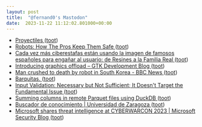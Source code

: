 ```yaml
---
layout: post
title:  "@fernand0's Mastodon"
date:  2023-11-22 11:12:02.801000+00:00
---
```

*  [Proyectiles ](https://www.flickr.com/photos/fernand0/53338466272) ([toot](https://mastodon.social/@fernand0/111453898198212096))
*  [Robots: How The Pros Keep Them Safe ](https://hackaday.com/2023/11/15/robots-how-the-pros-keep-them-safe) ([toot](https://mastodon.social/@fernand0/111453873498653824))
*  [Cada vez más ciberestafas están usando la imagen de famosos españoles para engañar al usuario: de Resines a la Familia Real ](https://www.genbeta.com/seguridad/cada-vez-ciberestafas-estan-usando-imagen-famosos-espanoles-para-enganar-al-usuario-resines-a-familia-rea) ([toot](https://mastodon.social/@fernand0/111453625074150885))
*  [Introducing graphics offload – GTK Development Blog ](https://blog.gtk.org/2023/11/15/introducing-graphics-offload) ([toot](https://mastodon.social/@fernand0/111453573679835745))
*  [Man crushed to death by robot in South Korea - BBC News ](https://www.bbc.com/news/world-asia-6735470) ([toot](https://mastodon.social/@fernand0/111451817977905894))
*  [Barquitas. ](https://avecesunafoto.wordpress.com/2023/11/21/barquitas) ([toot](https://mastodon.social/@fernand0/111450029364961608))
*  [Input Validation: Necessary but Not Sufficient; It Doesn't Target the Fundamental Issue ](https://discuss.secdim.com/t/input-validation-necessary-but-not-sufficient-it-doesnt-target-the-fundamental-issue/117) ([toot](https://mastodon.social/@fernand0/111450004425092246))
*  [Summing columns in remote Parquet files using DuckDB ](https://til.simonwillison.net/duckdb/remote-parque) ([toot](https://mastodon.social/@fernand0/111449733235231062))
*  [Buscador de conocimiento \| Universidad de Zaragoza  ](https://buscadordeconocimiento.unizar.es/) ([toot](https://mastodon.social/@fernand0/111449547620293572))
*  [Microsoft shares threat intelligence at CYBERWARCON 2023 \| Microsoft Security Blog ](https://www.microsoft.com/en-us/security/blog/2023/11/09/microsoft-shares-threat-intelligence-at-cyberwarcon-2023) ([toot](https://mastodon.social/@fernand0/111449159062846046))
